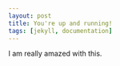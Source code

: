 ```yaml
---
layout: post
title: You're up and running!
tags: [jekyll, documentation]
---
```


I am really amazed with this.
